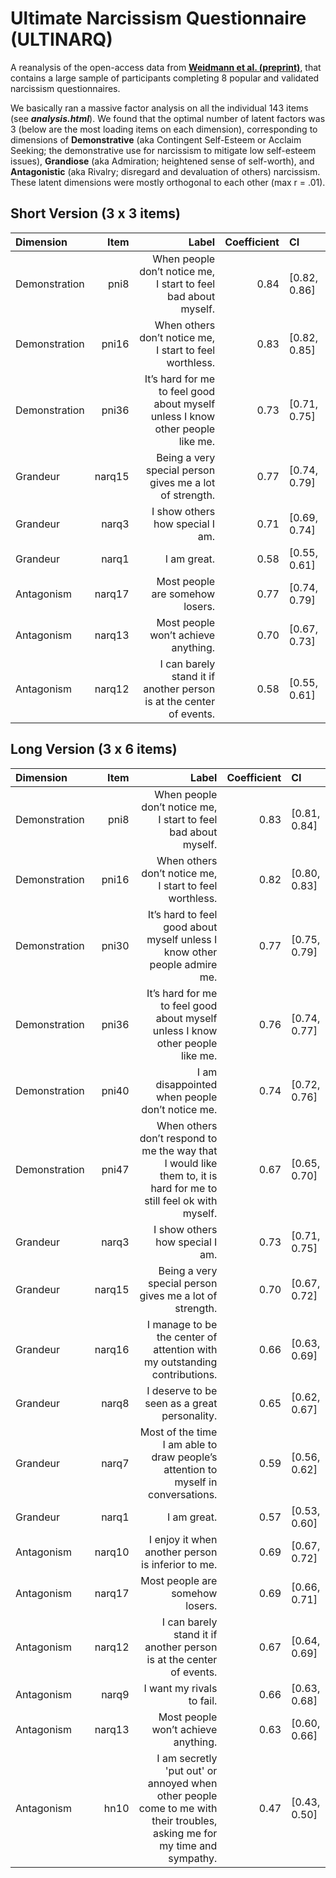 # Ultimate Narcissism Questionnaire (ULTINARQ)

A reanalysis of the open-access data from [**Weidmann et al. (preprint)**](https://psyarxiv.com/5ygtc/), that contains a large sample of participants completing 8 popular and validated narcissism questionnaires.

We basically ran a massive factor analysis on all the individual 143 items (see ***analysis.html***). We found that the optimal number of latent factors was 3 (below are the most loading items on each dimension), corresponding to dimensions of **Demonstrative** (aka Contingent Self-Esteem or Acclaim Seeking; the demonstrative use for narcissism to mitigate low self-esteem issues), **Grandiose** (aka Admiration; heightened sense of self-worth), and **Antagonistic** (aka Rivalry; disregard and devaluation of others) narcissism. These latent dimensions were mostly orthogonal to each other (max r = .01).

## Short Version (3 x 3 items)

| Dimension     |   Item |                                                                          Label | Coefficient | CI           |
| :------------ | -----: | -----------------------------------------------------------------------------: | ----------: | :----------- |
| Demonstration |   pni8 |                 When people don’t notice me, I start to feel bad about myself. |        0.84 | [0.82, 0.86] |
| Demonstration |  pni16 |                        When others don’t notice me, I start to feel worthless. |        0.83 | [0.82, 0.85] |
| Demonstration |  pni36 | It’s hard for me to feel good about myself unless I know other people like me. |        0.73 | [0.71, 0.75] |
| Grandeur      | narq15 |                        Being a very special person gives me a lot of strength. |        0.77 | [0.74, 0.79] |
| Grandeur      |  narq3 |                                                I show others how special I am. |        0.71 | [0.69, 0.74] |
| Grandeur      |  narq1 |                                                                    I am great. |        0.58 | [0.55, 0.61] |
| Antagonism    | narq17 |                                                Most people are somehow losers. |        0.77 | [0.74, 0.79] |
| Antagonism    | narq13 |                                            Most people won’t achieve anything. |        0.70 | [0.67, 0.73] |
| Antagonism    | narq12 |            I can barely stand it if another person is at the center of events. |        0.58 | [0.55, 0.61] |

## Long Version (3 x 6 items)

| Dimension     |   Item |                                                                                                                    Label | Coefficient | CI           |
| :------------ | -----: | -----------------------------------------------------------------------------------------------------------------------: | ----------: | :----------- |
| Demonstration |   pni8 |                                                           When people don’t notice me, I start to feel bad about myself. |        0.83 | [0.81, 0.84] |
| Demonstration |  pni16 |                                                                  When others don’t notice me, I start to feel worthless. |        0.82 | [0.80, 0.83] |
| Demonstration |  pni30 |                                                It’s hard to feel good about myself unless I know other people admire me. |        0.77 | [0.75, 0.79] |
| Demonstration |  pni36 |                                           It’s hard for me to feel good about myself unless I know other people like me. |        0.76 | [0.74, 0.77] |
| Demonstration |  pni40 |                                                                           I am disappointed when people don’t notice me. |        0.74 | [0.72, 0.76] |
| Demonstration |  pni47 |       When others don’t respond to me the way that I would like them to, it is hard for me to still feel ok with myself. |        0.67 | [0.65, 0.70] |
| Grandeur      |  narq3 |                                                                                          I show others how special I am. |        0.73 | [0.71, 0.75] |
| Grandeur      | narq15 |                                                                  Being a very special person gives me a lot of strength. |        0.70 | [0.67, 0.72] |
| Grandeur      | narq16 |                                                I manage to be the center of attention with my outstanding contributions. |        0.66 | [0.63, 0.69] |
| Grandeur      |  narq8 |                                                                             I deserve to be seen as a great personality. |        0.65 | [0.62, 0.67] |
| Grandeur      |  narq7 |                                        Most of the time I am able to draw people’s attention to myself in conversations. |        0.59 | [0.56, 0.62] |
| Grandeur      |  narq1 |                                                                                                              I am great. |        0.57 | [0.53, 0.60] |
| Antagonism    | narq10 |                                                                        I enjoy it when another person is inferior to me. |        0.69 | [0.67, 0.72] |
| Antagonism    | narq17 |                                                                                          Most people are somehow losers. |        0.69 | [0.66, 0.71] |
| Antagonism    | narq12 |                                                      I can barely stand it if another person is at the center of events. |        0.67 | [0.64, 0.69] |
| Antagonism    |  narq9 |                                                                                                I want my rivals to fail. |        0.66 | [0.63, 0.68] |
| Antagonism    | narq13 |                                                                                      Most people won’t achieve anything. |        0.63 | [0.60, 0.66] |
| Antagonism    |   hn10 | I am secretly 'put out' or annoyed when other people come to me with their troubles, asking me for my time and sympathy. |        0.47 | [0.43, 0.50] |